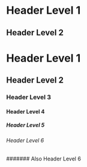 Header Level 1
==============

Header Level 2
--------------

# Header Level 1
## Header Level 2
### Header Level 3
#### Header Level 4
##### Header Level 5
###### Header Level 6
####### Also Header Level 6
